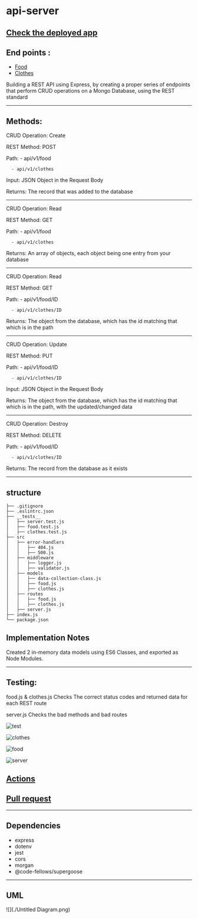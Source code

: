 # api-server

## [Check the deployed app](https://basic-api-server-wafa.herokuapp.com/)


## End points : 

- [Food](https://api-server-wafa.herokuapp.com/api/v1/food)
- [Clothes](https://api-server-wafa.herokuapp.com/api/v1/food)


Building a REST API using Express, by creating a proper series of endpoints that perform CRUD operations on a Mongo Database, using the REST standard

***

## Methods:

CRUD Operation: Create

REST Method: POST

Path: - api/v1/food

      - api/v1/clothes

Input: JSON Object in the Request Body

Returns: The record that was added to the database

***

CRUD Operation: Read

REST Method: GET

Path: - api/v1/food

      - api/v1/clothes

Returns: An array of objects, each object being one entry from your database

***

CRUD Operation: Read

REST Method: GET

Path: - api/v1/food/ID

      - api/v1/clothes/ID

Returns: The object from the database, which has the id matching that which is in the path

***

CRUD Operation: Update

REST Method: PUT

Path: - api/v1/food/ID

      - api/v1/clothes/ID

Input: JSON Object in the Request Body

Returns: The object from the database, which has the id matching that which is in the path, with the updated/changed data

***

CRUD Operation: Destroy

REST Method: DELETE

Path: - api/v1/food/ID

      - api/v1/clothes/ID
      
Returns: The record from the database as it exists

***

## structure

```
├── .gitignore
├── .eslintrc.json
├── __tests__
│   ├── server.test.js
│   ├── food.test.js
│   ├── clothes.test.js
├── src
│   ├── error-handlers
│   │   ├── 404.js
│   │   ├── 500.js
│   ├── middleware
│   │   ├── logger.js
│   │   ├── validator.js
│   ├── models
│   │   ├── data-collection-class.js
│   │   ├── food.js
│   │   ├── clothes.js
│   ├── routes
│   │   ├── food.js
│   │   ├── clothes.js
│   ├── server.js
├── index.js
└── package.json
```



## Implementation Notes

Created 2 in-memory data models using ES6 Classes, and exported as Node Modules.

***

## Testing:

food.js & clothes.js Checks The correct status codes and returned data for each REST route

server.js Checks the bad methods and bad routes


![test](https://user-images.githubusercontent.com/78326110/118898131-85310980-b914-11eb-902c-2a808ce2ae63.png)

![clothes](https://user-images.githubusercontent.com/78326110/118898143-8bbf8100-b914-11eb-8ba2-11adcd5fee80.png)

![food](https://user-images.githubusercontent.com/78326110/118898156-937f2580-b914-11eb-9d63-e20671ec8490.png)

![server](https://user-images.githubusercontent.com/78326110/118898180-a134ab00-b914-11eb-9fb0-b75b18786503.png)


## [Actions](https://github.com/wafaankoush99/api-server/actions)

## [Pull request](https://github.com/wafaankoush99/api-server/pull/1)

***

## Dependencies 

- express
-  dotenv
-  jest
-  cors
-  morgan
-  @code-fellows/supergoose

***

## UML

![](./Untitled Diagram.png)
